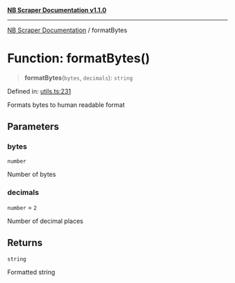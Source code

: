 [**NB Scraper Documentation v1.1.0**](../README.md)

***

[NB Scraper Documentation](../globals.md) / formatBytes

# Function: formatBytes()

> **formatBytes**(`bytes`, `decimals`): `string`

Defined in: [utils.ts:231](https://github.com/Chakszzz/NB-Scraper/blob/06c561b9f0d22405d402fc768994dc101fb84509/app/utils.ts#L231)

Formats bytes to human readable format

## Parameters

### bytes

`number`

Number of bytes

### decimals

`number` = `2`

Number of decimal places

## Returns

`string`

Formatted string

